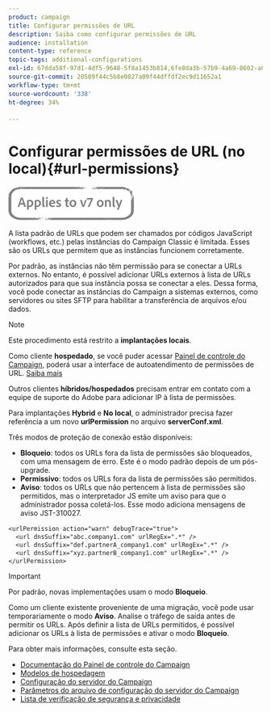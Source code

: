 ```yaml
---
product: campaign
title: Configurar permissões de URL
description: Saiba como configurar permissões de URL
audience: installation
content-type: reference
topic-tags: additional-configurations
exl-id: 67dda58f-97d1-4df5-9648-5f8a1453b814,6fe8da3b-57b9-4a69-8602-a03993630b27
source-git-commit: 20509f44c5b8e0827a09f44dffdf2ec9d11652a1
workflow-type: tm+mt
source-wordcount: '338'
ht-degree: 34%

---
```


# Configurar permissões de URL (no local){#url-permissions}

![](../../assets/v7-only.svg)

A lista padrão de URLs que podem ser chamados por códigos JavaScript (workflows, etc.) pelas instâncias do Campaign Classic é limitada. Esses são os URLs que permitem que as instâncias funcionem corretamente.

Por padrão, as instâncias não têm permissão para se conectar a URLs externos. No entanto, é possível adicionar URLs externos à lista de URLs autorizados para que sua instância possa se conectar a eles. Dessa forma, você pode conectar as instâncias do Campaign a sistemas externos, como servidores ou sites SFTP para habilitar a transferência de arquivos e/ou dados.

>[!NOTE]
>
>Este procedimento está restrito a **implantações locais**.
>
>Como cliente **hospedado**, se você puder acessar [Painel de controle do Campaign](https://experienceleague.adobe.com/docs/control-panel/using/control-panel-home.html?lang=pt-BR), poderá usar a interface de autoatendimento de permissões de URL. [Saiba mais](https://experienceleague.adobe.com/docs/control-panel/using/instances-settings/url-permissions.html?lang=pt-BR)
>
>Outros clientes **híbridos/hospedados** precisam entrar em contato com a equipe de suporte do Adobe para adicionar IP à lista de permissões.

Para implantações **Hybrid** e **No local**, o administrador precisa fazer referência a um novo **urlPermission** no arquivo **serverConf.xml**.


Três modos de proteção de conexão estão disponíveis:

* **Bloqueio**: todos os URLs fora da lista de permissões são bloqueados, com uma mensagem de erro. Este é o modo padrão depois de um pós-upgrade.
* **Permissivo**: todos os URLs fora da lista de permissões são permitidos.
* **Aviso**: todos os URLs que não pertencem à lista de permissões são permitidos, mas o interpretador JS emite um aviso para que o administrador possa coletá-los. Esse modo adiciona mensagens de aviso JST-310027.

```
<urlPermission action="warn" debugTrace="true">
  <url dnsSuffix="abc.company1.com" urlRegEx=".*" />
  <url dnsSuffix="def.partnerA_company1.com" urlRegEx=".*" />
  <url dnsSuffix="xyz.partnerB_company1.com" urlRegEx=".*" />
</urlPermission>
```

>[!IMPORTANT]
>
>Por padrão, novas implementações usam o modo **Bloqueio**.
>
>Como um cliente existente proveniente de uma migração, você pode usar temporariamente o modo **Aviso**. Analise o tráfego de saída antes de permitir os URLs. Após definir a lista de URLs permitidos, é possível adicionar os URLs à lista de permissões e ativar o modo **Bloqueio**.

Para obter mais informações, consulte esta seção.

* [Documentação do Painel de controle do Campaign](https://experienceleague.adobe.com/docs/control-panel/using/control-panel-home.html)
* [Modelos de hospedagem](hosting-models.md)
* [Configuração do servidor do Campaign](configuring-campaign-server.md)
* [Parâmetros do arquivo de configuração do servidor do Campaign](the-server-configuration-file.md)
* [Lista de verificação de segurança e privacidade](get-started-security-privacy.md)
